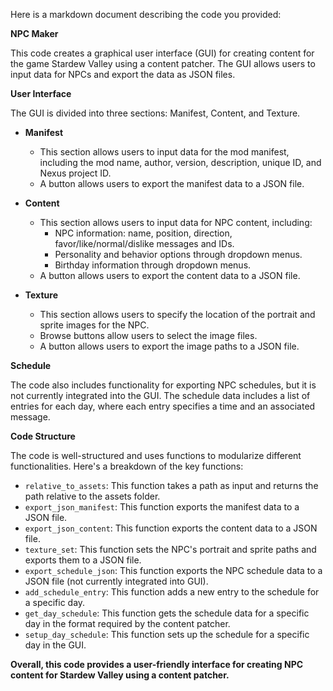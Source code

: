 <div _ngcontent-ng-c1050328074="" class="markdown markdown-main-panel" dir="ltr" style="--animation-duration: 600ms; --fade-animation-function: linear; --first-token-animation-duration: 600ms;"><p data-sourcepos="1:1-1:61" class="first-token"><span>Here is a markdown document describing the code you provided:</span></p><p data-sourcepos="3:1-3:13"><strong>NPC Maker</strong></p><p data-sourcepos="5:1-5:203"><span>This code creates a graphical user interface (GUI) for creating content for the game Stardew Valley using a content patcher.</span><span> The GUI allows users to input data for NPCs and export the data as JSON files.</span></p><p data-sourcepos="7:1-7:18"><strong>User Interface</strong></p><p data-sourcepos="9:1-9:71"><span>The GUI is divided into three sections:</span><span> Manifest,</span><span> Content,</span><span> and Texture.</span></p><ul data-sourcepos="11:1-13:50"><li data-sourcepos="11:1-13:50"><p data-sourcepos="11:3-11:14"><strong>Manifest</strong></p><ul data-sourcepos="12:5-13:50"><li data-sourcepos="12:5-12:154"><span>This section allows users to input data for the mod manifest,</span><span> including the mod name,</span><span> author,</span><span> version,</span><span> description,</span><span> unique ID,</span><span> and Nexus project ID.</span></li><li data-sourcepos="13:5-13:50"><span>A button allows users to export the manifest data to a JSON file.</span></li></ul></li><li data-sourcepos="15:1-21:0"><p data-sourcepos="15:3-15:13"><strong>Content</strong></p><ul data-sourcepos="16:5-21:0"><li data-sourcepos="16:5-19:54"><span>This section allows users to input data for NPC content,</span><span> including:</span><ul data-sourcepos="17:9-19:54"><li data-sourcepos="17:9-17:97"><span>NPC information:</span><span> name,</span><span> position,</span><span> direction,</span><span> favor/like/normal/dislike messages and IDs.</span></li><li data-sourcepos="18:9-18:66"><span>Personality and behavior options through dropdown menus.</span></li><li data-sourcepos="19:9-19:54"><span>Birthday information through dropdown menus.</span></li></ul></li><li data-sourcepos="20:5-21:0"><span>A button allows users to export the content data to a JSON file.</span></li></ul></li><li data-sourcepos="22:1-23:31"><p data-sourcepos="22:3-22:13"><strong>Texture</strong></p><ul data-sourcepos="23:5-23:31"><li data-sourcepos="23:5-23:31"><span>This section allows users to specify the location of the portrait and sprite images for the NPC.</span></li><li data-sourcepos="24:5-24:59"><span>Browse buttons allow users to select the image files.</span></li><li data-sourcepos="25:5-26:0"><span>A button allows users to export the image paths to a JSON file.</span></li></ul></li></ul><p data-sourcepos="27:1-27:12"><strong>Schedule</strong></p><p data-sourcepos="29:1-29:234"><span>The code also includes functionality for exporting NPC schedules,</span><span> but it is not currently integrated into the GUI.</span><span> The schedule data includes a list of entries for each day,</span><span> where each entry specifies a time and an associated message.</span></p><p data-sourcepos="31:1-31:18"><strong>Code Structure</strong></p><p data-sourcepos="33:1-33:128"><span>The code is well-structured and uses functions to modularize different functionalities.</span><span> Here's a breakdown of the key functions:</span></p><ul data-sourcepos="35:1-38:39"><li data-sourcepos="35:1-35:111"><code class="">relative_to_assets</code><span>:</span><span> This function takes a path as input and returns the path relative to the assets folder.</span></li><li data-sourcepos="36:1-36:81"><code>export_json_manifest</code><span>:</span><span> This function exports the manifest data to a JSON file.</span></li><li data-sourcepos="37:1-37:79"><code>export_json_content</code><span>:</span><span> This function exports the content data to a JSON file.</span></li><li data-sourcepos="38:1-38:39"><code>texture_set</code><span>:</span><span> This function sets the NPC's portrait and sprite paths and exports them to a JSON file.</span></li><li data-sourcepos="39:1-39:121"><code>export_schedule_json</code><span>:</span><span> This function exports the NPC schedule data to a JSON file (not currently integrated into GUI).</span></li><li data-sourcepos="40:1-40:90"><code>add_schedule_entry</code><span>:</span><span> This function adds a new entry to the schedule for a specific day.</span></li><li data-sourcepos="41:1-41:124"><code>get_day_schedule</code><span>:</span><span> This function gets the schedule data for a specific day in the format required by the content patcher.</span></li><li data-sourcepos="42:1-43:0"><code>setup_day_schedule</code><span>:</span><span> This function sets up the schedule for a specific day in the GUI.</span></li></ul><p data-sourcepos="44:1-44:126"><strong>Overall, this code provides a user-friendly interface for creating NPC content for Stardew Valley using a content patcher.</strong></p></div>
